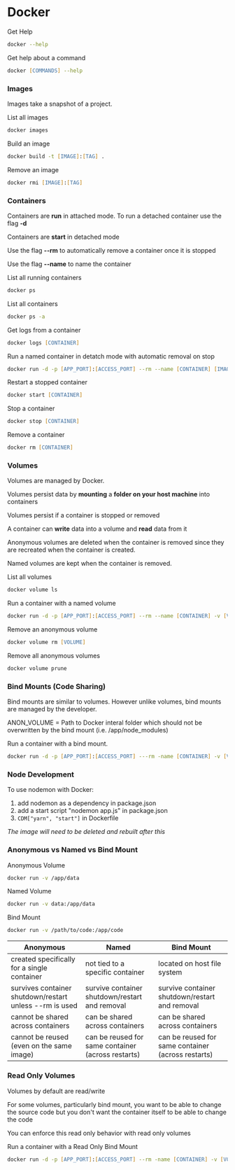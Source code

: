# Docker

Get Help
```zsh
docker --help
```

Get help about a command
```zsh
docker [COMMANDS] --help
```

### Images

Images take a snapshot of a project.

List all images
```zsh
docker images
```

Build an image
```zsh
docker build -t [IMAGE]:[TAG] .
```

Remove an image
```zsh
docker rmi [IMAGE]:[TAG]
```

### Containers

Containers are **run** in attached mode. To run a detached container use the flag **-d**

Containers are **start** in detached mode

Use the flag **--rm** to automatically remove a container once it is stopped

Use the flag **--name** to name the container

List all running containers
```zsh
docker ps
```

List all containers
```zsh
docker ps -a
```

Get logs from a container
```zsh
docker logs [CONTAINER]
```

Run a named container in detatch mode with automatic removal on stop
```zsh
docker run -d -p [APP_PORT]:[ACCESS_PORT] --rm --name [CONTAINER] [IMAGE]:[TAG]
```

Restart a stopped container
```zsh
docker start [CONTAINER]
```

Stop a container
```zsh
docker stop [CONTAINER]
```

Remove a container
```zsh
docker rm [CONTAINER]
```

### Volumes

Volumes are managed by Docker.

Volumes persist data by **mounting** a **folder on your host machine** into containers

Volumes persist if a container is stopped or removed

A container can **write** data into a volume and **read** data from it

Anonymous volumes are deleted when the container is removed since they are recreated when the container is created.

Named volumes are kept when the container is removed.

List all volumes
```zsh
docker volume ls
```

Run a container with a named volume
```zsh
docker run -d -p [APP_PORT]:[ACCESS_PORT] --rm --name [CONTAINER] -v [VOLUME]:[CONTAINER_PATH] [IMAGE]:[TAG]
```

Remove an anonymous volume
```zsh
docker volume rm [VOLUME]
```

Remove all anonymous volumes
```zsh
docker volume prune
```

### Bind Mounts (Code Sharing)

Bind mounts are similar to volumes. However unlike volumes, bind mounts are managed by the developer.

ANON_VOLUME = Path to Docker interal folder which should not be overwritten by the bind mount (i.e. /app/node_modules)

Run a container with a bind mount.
```zsh
docker run -d -p [APP_PORT]:[ACCESS_PORT] ---rm -name [CONTAINER] -v [VOLUME]:[CONTAINER_PATH] -v [ABSOLUTE_PATH_TO_PROJECT_FOLDER]:/app -v [ANON_VOLUME] [IMAGE]:[TAG]
```

### Node Development

To use nodemon with Docker:
1. add nodemon as a dependency in package.json
2. add a start script "nodemon app.js" in package.json
3. `CDM["yarn", "start"]` in Dockerfile

*The image will need to be deleted and rebuilt after this*

### Anonymous vs Named vs Bind Mount

Anonymous Volume
```zsh
docker run -v /app/data
```

Named Volume
```zsh
docker run -v data:/app/data
```

Bind Mount
```zsh
docker run -v /path/to/code:/app/code
```

Anonymous | Named | Bind Mount
---|---|---
created specifically for a single container | not tied to a specific container | located on host file system
survives container shutdown/restart unless --rm is used | survive container shutdown/restart and removal | survive container shutdown/restart and removal
cannot be shared across containers | can be shared across containers | can be shared across containers
cannot be reused (even on the same image) | can be reused for same container (across restarts) | can be reused for same container (across restarts)

### Read Only Volumes

Volumes by default are read/write

For some volumes, particularly bind mount, you want to be able to change the source code but you don't want the container itself to be able to change the code

You can enforce this read only behavior with read only volumes

Run a container with a Read Only Bind Mount
```zsh
docker run -d -p [APP_PORT]:[ACCESS_PORT] --rm -name [CONTAINER] -v [VOLUME]:[CONTAINER_PATH] -v [ABSOLUTE_PATH_TO_PROJECT_FOLDER]:/app:ro -v [ANON_VOLUME] [IMAGE]:[TAG]
```
